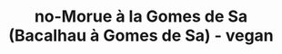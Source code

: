 ---
title: "no-Morue à la Gomes de Sa (Bacalhau à Gomes de Sa) - vegan "
draft: false
description: ce n'est plus un plat de morue mais une tentative de substitution
layout: recettes
type: plat
categories:
  - Plat chaud
regime:
  - vegan
  - sans-gluten
region: Portugal
cuisson: Oui
temperature: Chaud
plate: 10
check: Non
checkAlwaysOk: false
ingredients:
  autres: []
  epices:
    - title: Sel
    - title: fenugrec moulu
    - quantite: 0.8
      title: Persil frais
      unit: bottes
    - title: Poivre noir moulu
      unit: grammes
  frais:
    - quantite: 1
      title: Tofu ferme
      unit: Kg
  legumes:
    - quantite: 2.5
      title: Pomme de terre
      unit: Kg
    - quantite: 3
      title: Oignon
      unit: Kg
    - quantite: 0.6
      title: Ail
      unit: tête·s
    - quantite: 0.16
      title: Olives noires à la grecque
      unit: Kg
  lof:
    - quantite: 30
      title: huile de tournesol
      unit: ml
    - quantite: 20
      title: huile d'olive
      unit: ml
preparation: >-
  3h AVANT - Faire mariner le tofu dans l'huile d'olive, le sel et le fenouil


  Eplucher, laver et découper les patates en rondelles épaisses (1,5 d'épaisseur environ). Les rincer, plonger dans **un grand volume d'eau froide** et lancer le feu. Egouter quand il y a une cuisson ferme, pour que les rondelles restent entières (rincer à l'eau froide pour être tranquille).


  Hâcher le persil, réserver.


  Dans un faitout/rodeau faire revenir les oignons coupés en dés et l'ail hâché. Ajouter le poivre. Ajouter le tofu mariné et laisser le tout sur un feu doux pendant 15-20 minutes. 


  Disposer les bacs gastros nécessaires. Ajouter une couche de patates au fond, puis le tofu avec les oignons et l'ail (répartir un peu partout). Mettre un filet d'huile d'olive dessus. Mettre au four pour griller tout ça, puis maintenir au chaud. 


  Au moment du service (à la sortie du four) asperser abondamment de persil et d'olives sur le plat.


  Acompagner de salade verte.
prepAlt:
  - recetteAlt: morue-a-la-gomes-de-sa-bacalhau-a-gomes-de-sa_4txgw862
publishDate: 2024-06-19 01:00:00+00:00
---